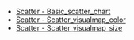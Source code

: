 - [Scatter - Basic_scatter_chart](basic_scatter_chart.md ':type=code')
- [Scatter - Scatter_visualmap_color](scatter_visualmap_color.md ':type=code')
- [Scatter - Scatter_visualmap_size](scatter_visualmap_size.md ':type=code')
